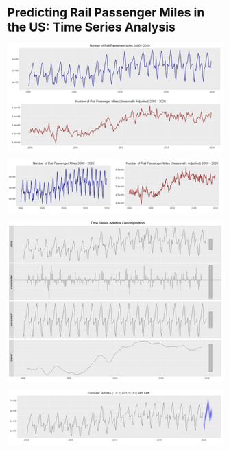 # Predicting Rail Passenger Miles in the US: Time Series Analysis

![1](https://github.com/lukasbarbuscak/Rail-Passenger-Miles-Forecast/blob/master/images/1.PNG)

![2](https://github.com/lukasbarbuscak/Rail-Passenger-Miles-Forecast/blob/master/images/2.PNG)

![6](https://github.com/lukasbarbuscak/Rail-Passenger-Miles-Forecast/blob/master/images/6.PNG)

![5](https://github.com/lukasbarbuscak/Rail-Passenger-Miles-Forecast/blob/master/images/5.PNG)
